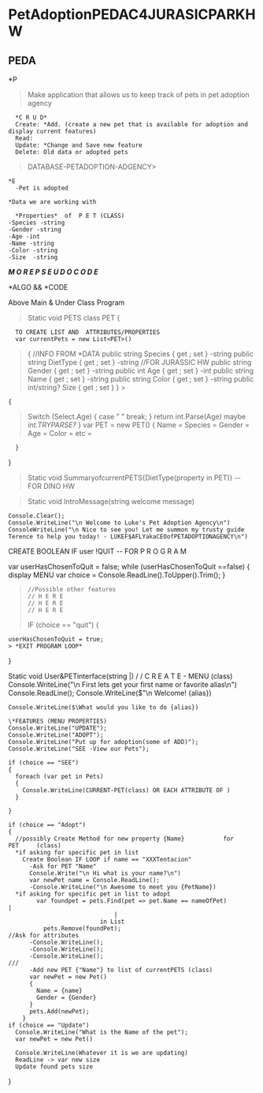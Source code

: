 # PetAdoptionPEDAC4JURASICPARKHW

## PEDA

\*P

> Make application that allows us to keep track of pets in pet adoption agency

      *C R U D*
      Create: *Add. (create a new pet that is available for adoption and display current features)
      Read:
      Update: *Change and Save new feature
      Delete: Old data or adopted pets

> DATABASE-PETADOPTION-ADGENCY>

    *E
      -Pet is adopted

    *Data we are working with

      *Properties*  of  P E T (CLASS)
    -Species -string
    -Gender -string
    -Age -int
    -Name -string
    -Color -string
    -Size  -string

**_M O R E P S E U D O C O D E_**

\*ALGO && \*CODE

Above Main & Under Class Program

> Static void PETS
> class PET
> {

      TO CREATE LIST AND  ATTRIBUTES/PROPERTIES
      var currentPets = new List<PET>()

> {
> //INFO FROM \*DATA
> public string Species { get ; set } -string
> public string DietType { get ; set } -string //FOR JURASSIC HW
> public string Gender { get ; set } -string
> public int Age { get ; set } -int
> public string Name { get ; set } -string
> public string Color { get ; set } -string
> public int/string? Size { get ; set }
> } >

    {

> Switch (Select.Age)
> {
> case " "
> break;
> }
> return int.Parse(Age) maybe _int.TRYPARSE?_
> }
> var PET = new PET()
> {
> Name =
> Species =
> Gender =
> Age =
> Color =
> etc =

      }

}

> Static void SummaryofcurrentPETS{DietType(property in PET<class>)} -- FOR DINO HW

> Static void IntroMessage(string welcome message)

    Console.Clear();
    Console.WriteLine("\n Welcome to Luke's Pet Adoption Agency\n")
    ConsoleWriteLine("\n Nice to see you! Let me summon my trusty guide Terence to help you today! - LUKEF$AFLYakaCEOofPETADOPTIONAGENCY\n")

CREATE BOOLEAN IF user !QUIT -- FOR P R O G R A M

var userHasChosenToQuit = false;
while (userHasChosenToQuit ==false)
{
display MENU
var choice = Console.ReadLine().ToUpper().Trim();
}

>     //Possible other features
>     // H E R E
>     // H E R E
>     // H E R E
>
> IF (choice == "quit")
> {

    userHasChosenToQuit = true;
    > *EXIT PROGRAM LOOP*

}

Static void User&PETinterface(string |)
/
/
C R E A T E - MENU (class)
Console.WriteLine("\n First lets get your first name or favorite alias\n")
Console.ReadLine();
Console.WriteLine($"\n Welcome! {alias})

    Console.WriteLine($\What would you like to do {alias})

    \*FEATURES (MENU PROPERTIES)
    Console.WriteLine("UPDATE");
    Console.WriteLine("ADOPT");
    Console.WriteLine("Put up for adoption(some of ADD)");
    Console.WriteLine("SEE -View our Pets");

    if (choice == "SEE")
    {
      foreach (var pet in Pets)
      {
        Console.WriteLine(CURRENT-PET(class) OR EACH ATTRIBUTE OF )
      }

    }

    if (choice == "Adopt")
    {
      //possibly Create Method for new property {Name}           for           PET     (class)
      *if asking for specific pet in list
        Create Boolean IF LOOP if name == "XXXTentacion"
          -Ask for PET "Name"
          Console.Write("\n Hi what is your name?\n")
          var newPet name = Console.ReadLine();
          -Console.WriteLine("\n Awesome to meet you {PetName})
      *if asking for specific pet in list to adopt
            var foundpet = pets.Find(pet => pet.Name == nameOfPet)            |
                                  |
                              in List
              pets.Remove(foundPet);
    //Ask for attributes
          -Console.WriteLine();
          -Console.WriteLine();
          -Console.WriteLine();
    ///
          -Add new PET {"Name"} to list of currentPETS (class)
          var newPet = new Pet()
          {
            Name = {name}
            Gender = {Gender}
          }
          pets.Add(newPet);
        }
    if (choice == "Update")
      Console.WriteLine("What is the Name of the pet");
      var newPet = new Pet()

      Console.WriteLine(Whatever it is we are updating)
      ReadLine -> var new size
      Update found pets size

}
